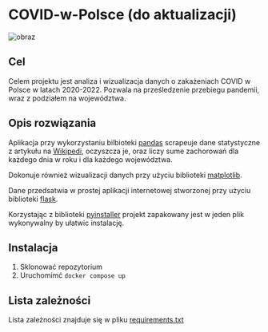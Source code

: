 # COVID-w-Polsce (do aktualizacji)
![obraz](https://github.com/FlyinButter1/COVID-w-Polsce/assets/85359786/4f84dd61-7af8-4916-8c19-b8e18296b8b5)

## Cel
Celem projektu jest analiza i wizualizacja danych o zakażeniach COVID w Polsce w latach 2020-2022. Pozwala na prześledzenie przebiegu pandemii, wraz z podziałem na województwa.
## Opis rozwiązania
Aplikacja przy wykorzystaniu bilbioteki [pandas](https://github.com/pandas-dev/pandas) scrapeuje dane statystyczne z artykułu na [Wikipedi](https://pl.wikipedia.org/wiki/Statystyki_pandemii_COVID-19_w_Polsce), oczyszcza je, oraz liczy sume zachorowań dla każdego dnia w roku i dla każdego województwa. 

Dokonuje również wizualizacji danych przy użyciu biblioteki [matplotlib](https://github.com/matplotlib/matplotlib). 

Dane przedsatwia w prostej aplikacji internetowej stworzonej przy użyciu biblioteki [flask](https://github.com/pallets/flask). 

Korzystając z biblioteki [pyinstaller](https://github.com/pyinstaller/pyinstaller) projekt zapakowany jest w jeden plik wykonywalny by ułatwic instalację.

## Instalacja
1. Sklonować repozytorium
2. Uruchomimć `docker compose up`

## Lista zależności
Lista zależności znajduje się w pliku [requirements.txt](./requirements.txt)
